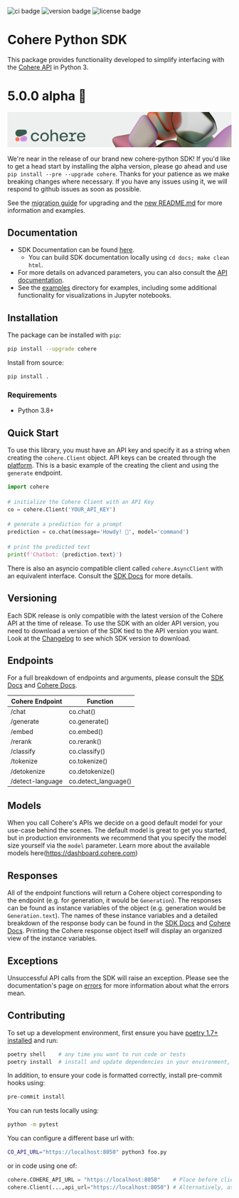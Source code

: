 ![ci badge](https://github.com/cohere-ai/cohere-python/actions/workflows/test.yaml/badge.svg)
![version badge](https://img.shields.io/pypi/v/cohere)
![license badge](https://img.shields.io/github/license/cohere-ai/cohere-python)

# Cohere Python SDK

This package provides functionality developed to simplify interfacing with the [Cohere API](https://docs.cohere.ai/) in Python 3.

# 5.0.0 alpha 🚀

![](banner.png)

We're near in the release of our brand new cohere-python SDK! If you'd like to get a head start by installing the alpha version, please go ahead and use `pip install --pre --upgrade cohere`. Thanks for your patience as we make breaking changes where necessary. If you have any issues using it, we will respond to github issues as soon as possible.

See the [migration guide](https://github.com/cohere-ai/cohere-python/blob/v5/4.0.0-5.0.0-migration-guide.md) for upgrading and the [new README.md](https://github.com/cohere-ai/cohere-python/blob/v5/README.md) for more information and examples.

## Documentation

* SDK Documentation can be found [here](https://docs.cohere.com/reference/about).
  * You can build SDK documentation locally using `cd docs; make clean html`.
* For more details on advanced parameters, you can also consult the [API documentation](https://docs.cohere.com).
* See the [examples](examples/) directory for examples, including  some additional functionality for visualizations in Jupyter notebooks.

## Installation

The package can be installed with `pip`:

```bash
pip install --upgrade cohere
```

Install from source:

```bash
pip install .
```

### Requirements

- Python 3.8+

## Quick Start

To use this library, you must have an API key and specify it as a string when creating the `cohere.Client` object. API keys can be created through the [platform](https://dashboard.cohere.com/). This is a basic example of the creating the client and using the `generate` endpoint.

```python
import cohere

# initialize the Cohere Client with an API Key
co = cohere.Client('YOUR_API_KEY')

# generate a prediction for a prompt
prediction = co.chat(message='Howdy! 🤠', model='command')

# print the predicted text
print(f'Chatbot: {prediction.text}')
```

There is also an asyncio compatible client called `cohere.AsyncClient` with an equivalent interface. Consult the [SDK Docs](https://cohere-sdk.readthedocs.io/en/latest/) for more details.

## Versioning

Each SDK release is only compatible with the latest version of the Cohere API at the time of release. To use the SDK with an older API version, you need to download a version of the SDK tied to the API version you want. Look at the [Changelog](https://github.com/cohere-ai/cohere-python/blob/main/CHANGELOG.md) to see which SDK version to download.


## Endpoints

For a full breakdown of endpoints and arguments, please consult the [SDK Docs](https://docs.cohere.com/reference/about) and [Cohere Docs](https://docs.cohere.com/).

| Cohere Endpoint  | Function             |
| ---------------- | -------------------- |
| /chat            | co.chat()            |
| /generate        | co.generate()        |
| /embed           | co.embed()           |
| /rerank          | co.rerank()          |
| /classify        | co.classify()        |
| /tokenize        | co.tokenize()        |
| /detokenize      | co.detokenize()      |
| /detect-language | co.detect_language() |

## Models

When you call Cohere's APIs we decide on a good default model for your use-case behind the scenes. The default model is great to get you started, but in production environments we recommend that you specify the model size yourself via the `model` parameter. Learn more about the available models here(https://dashboard.cohere.com)

## Responses

All of the endpoint functions will return a Cohere object corresponding to the endpoint (e.g. for generation, it would be `Generation`). The responses can be found as instance variables of the object (e.g. generation would be `Generation.text`). The names of these instance variables and a detailed breakdown of the response body can be found in the [SDK Docs](https://docs.cohere.com/reference/about) and [Cohere Docs](https://docs.cohere.com/). Printing the Cohere response object itself will display an organized view of the instance variables.

## Exceptions

Unsuccessful API calls from the SDK will raise an exception. Please see the documentation's page on [errors](https://docs.cohere.com/reference/errors) for more information about what the errors mean.

## Contributing

To set up a development environment, first ensure you have [poetry 1.7+ installed](https://python-poetry.org/docs/#installation) and run:

```bash
poetry shell    # any time you want to run code or tests
poetry install  # install and update dependencies in your environment, the first time
```

In addition, to ensure your code is formatted correctly, install pre-commit hooks using:

```bash
pre-commit install
```

You can run tests locally using:
```bash
python -m pytest
```

You can configure a different base url with:
```bash
CO_API_URL="https://localhost:8050" python3 foo.py
```
or in code using one of:
```python
cohere.COHERE_API_URL = "https://localhost:8050"    # Place before client initilization
cohere.Client(...,api_url="https://localhost:8050") # Alternatively, as a parameter to the Client
```
